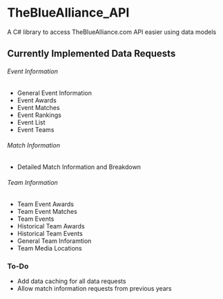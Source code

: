 # TheBlueAlliance_API
A C# library to access TheBlueAlliance.com API easier using data models 

## Currently Implemented Data Requests
###### Event Information
-   General Event Information
-   Event Awards
-   Event Matches
-   Event Rankings
-   Event List
-   Event Teams

###### Match Information
-   Detailed Match Information and Breakdown

###### Team Information
-   Team Event Awards
-   Team Event Matches
-   Team Events
-   Historical Team Awards
-   Historical Team Events
-   General Team Inforamtion
-   Team Media Locations

### To-Do
- Add data caching for all data requests
- Allow match information requests from previous years
